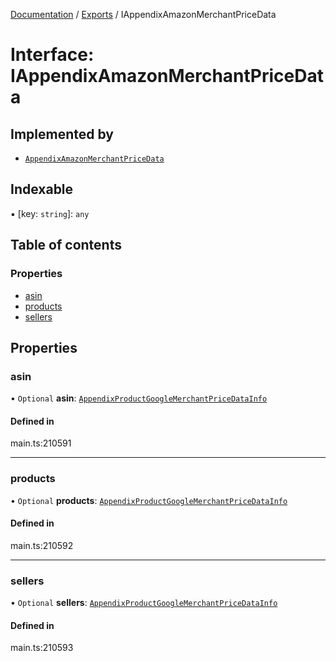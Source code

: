 [Documentation](../README.md) / [Exports](../modules.md) / IAppendixAmazonMerchantPriceData

# Interface: IAppendixAmazonMerchantPriceData

## Implemented by

- [`AppendixAmazonMerchantPriceData`](../classes/AppendixAmazonMerchantPriceData.md)

## Indexable

▪ [key: `string`]: `any`

## Table of contents

### Properties

- [asin](IAppendixAmazonMerchantPriceData.md#asin)
- [products](IAppendixAmazonMerchantPriceData.md#products)
- [sellers](IAppendixAmazonMerchantPriceData.md#sellers)

## Properties

### asin

• `Optional` **asin**: [`AppendixProductGoogleMerchantPriceDataInfo`](../classes/AppendixProductGoogleMerchantPriceDataInfo.md)

#### Defined in

main.ts:210591

___

### products

• `Optional` **products**: [`AppendixProductGoogleMerchantPriceDataInfo`](../classes/AppendixProductGoogleMerchantPriceDataInfo.md)

#### Defined in

main.ts:210592

___

### sellers

• `Optional` **sellers**: [`AppendixProductGoogleMerchantPriceDataInfo`](../classes/AppendixProductGoogleMerchantPriceDataInfo.md)

#### Defined in

main.ts:210593
